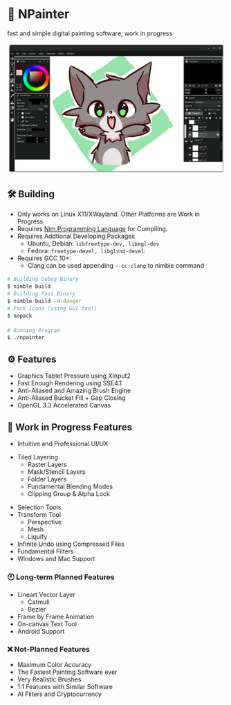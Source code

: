 # 🎨 NPainter
fast and simple digital painting software, work in progress

![Proof of Concept](https://raw.githubusercontent.com/mrgaturus/npainter/master/proof.png)

## 🛠️ Building
- Only works on Linux X11/XWayland. Other Platforms are Work in Progress
- Requires [Nim Programming Language](https://nim-lang.org/) for Compiling.
- Requires Addtional Developing Packages
  - Ubuntu, Debian: `libfreetype-dev, libegl-dev`
  - Fedora: `freetype-devel, libglvnd-devel`:
- Requires GCC 10+:
  - Clang can be used appending `--cc:clang` to nimble command
```sh
# Building Debug Binary
$ nimble build
# Building Fast Binary
$ nimble build -d:danger
# Pack Icons (using GUI tool)
$ nopack

# Running Program
$ ./npainter
```

## ⚙️ Features
  - Graphics Tablet Pressure using XInput2
  - Fast Enough Rendering using SSE4.1
  - Anti-Aliased and Amazing Brush Engine
  - Anti-Aliased Bucket Fill + Gap Closing
  - OpenGL 3.3 Accelerated Canvas

## 🚧 Work in Progress Features
  - Intuitive and Professional UI/UX
  * Tiled Layering
    - Raster Layers
    - Mask/Stencil Layers
    - Folder Layers
    - Fundamental Blending Modes
    - Clipping Group & Alpha Lock
  - Selection Tools
  - Transform Tool 
    - Perspective
    - Mesh
    - Liquify
  - Infinite Undo using Compressed Files
  - Fundamental Filters
  - Windows and Mac Support

### 🕙 Long-term Planned Features
  * Lineart Vector Layer
    - Catmull
    - Bezier
  * Frame by Frame Animation
  * On-canvas Text Tool
  * Android Support

### ❌ Not-Planned Features
  - Maximum Color Accuracy
  - The Fastest Painting Software ever
  - Very Realistic Brushes
  - 1:1 Features with Similar Software
  - AI Filters and Cryptocurrency
